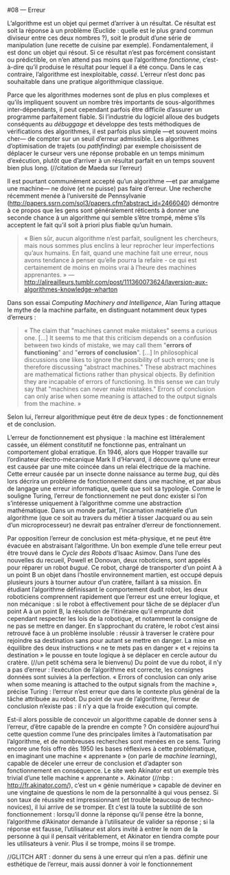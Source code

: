 #08 — Erreur

L’algorithme est un objet qui permet d’arriver à un résultat. Ce résultat est soit la réponse à un problème (Euclide : quelle est le plus grand commun diviseur entre ces deux nombres ?), soit le produit d’une série de manipulation (une recette de cuisine par exemple). Fondamentalement, il est donc un objet qui résout.
Si ce résultat n’est pas forcément consistant ou prédictible, on n’en attend pas moins que l’algorithme *fonctionne*, c’est-à-dire qu’il produise le résultat pour lequel il a été conçu. Dans le cas contraire, l’algorithme est inexploitable, *cassé*.
L’erreur n’est donc pas souhaitable dans une pratique algorithmique classique.

Parce que les algorithmes modernes sont de plus en plus complexes et qu’ils impliquent souvent un nombre très importants de sous-algorithmes inter-dépendants, il peut cependant parfois être difficile d’assurer un programme parfaitement fiable. Si l’industrie du logiciel alloue des budgets conséquents au *débuggage* et développe des tests méthodiques de vérifications des algorithmes, il est parfois plus simple —et souvent moins cher— de compter sur un seuil d’erreur admissible. Les algorithmes d’optimisation de trajets (ou *pathfinding*) par exemple choisissent de déplacer le curseur vers une réponse probable en un temps minimum d’exécution, plutôt que  d’arriver à un résultat parfait en un temps souvent bien plus long. 
(//citation de Maeda sur l’erreur)

Il est pourtant communément accepté qu’un algorithme —et par amalgame une machine— ne doive (et ne puisse) pas faire d’erreur. Une recherche récemment menée à l’université de Pennsylvanie (http://papers.ssrn.com/sol3/papers.cfm?abstract_id=2466040) démontre à ce propos que les gens sont généralement réticents à donner une seconde chance à un algorithme qui semble s’être trompé, même s’ils acceptent le fait qu’il soit à priori plus fiable qu’un humain.
> « Bien sûr, aucun algorithme n’est parfait, soulignent les chercheurs, mais nous sommes plus enclins à leur reprocher leur imperfections qu’aux humains. En fait, quand une machine fait une erreur, nous avons tendance à penser qu’elle pourra la refaire - ce qui est certainement de moins en moins vrai à l’heure des machines apprenantes. » —http://alireailleurs.tumblr.com/post/111360073624/laversion-aux-algorithmes-knowledge-wharton

Dans son essai *Computing Machinery and Intelligence*, Alan Turing attaque le mythe de la machine parfaite, en distinguant notamment deux types d’erreurs : 
> « The claim that "machines cannot make mistakes" seems a curious one. [...] It seems to me that this criticism depends on a confusion between two kinds of mistake, we may call them "**errors of functioning**" and "**errors of conclusion**".
> [...] In philosophical discussions one likes to ignore the possibility of such errors; one is therefore discussing "abstract machines." These abstract machines are mathematical fictions rather than physical objects. By definition they are incapable of errors of functioning. In this sense we can truly say that "machines can never make mistakes." Errors of conclusion can only arise when some meaning is attached to the output signals from the machine. »

Selon lui, l’erreur algorithmique peut être de deux types : de fonctionnement et de conclusion.

L’erreur de fonctionnement est physique : la machine est littéralement cassée, un élément constitutif ne fonctionne pas, entraînant un comportement global erratique. En 1946, alors que Hopper travaille sur l’ordinateur électro-mécanique Mark II d’Harvard, il découvre qu’une erreur est causée par une mite coincée dans un relai électrique de la machine. Cette erreur causée par un insecte donne naissance au terme *bug*, qui dès lors décrira un problème de fonctionnement dans une machine, et par abus de langage une erreur informatique, quelle que soit sa typologie.
Comme le souligne Turing, l’erreur de fonctionnement ne peut donc exister si l’on s’intéresse uniquement à l’algorithme comme une abstraction mathématique. Dans un monde parfait, l’incarnation matérielle d’un algorithme (que ce soit au travers du métier à tisser Jacquard ou au sein d’un microprocesseur) ne devrait pas entraîner d’erreur de fonctionnement.

Par opposition l’erreur de conclusion est méta-physique, et ne peut être évacuée en abstraisant l’algorithme. Un bon exemple d’une telle erreur peut être trouvé dans le *Cycle des Robots* d’Isaac Asimov. Dans l’une des nouvelles du recueil, Powell et Donovan, deux roboticiens, sont appelés pour réparer un robot *bugué*. Ce robot, chargé de transporter d’un point A à un point B un objet dans l’hostile environnement martien, est occupé depuis plusieurs jours à tourner autour d’un cratère, faillant à sa mission. En étudiant l’algorithme définissant le comportement dudit robot, les deux roboticiens comprennent rapidement que l’erreur est une erreur logique, et non mécanique : si le robot à effectivement pour tâche de se déplacer d’un point A à un point B, la résolution de l’itinéraire qu’il emprunte doit cependant respecter les lois de la robotique, et notamment la consigne de ne pas se mettre en danger. En s’approchant du cratère, le robot c’est ainsi retrouvé face à un problème insoluble : réussir à traverser le cratère pour rejoindre sa destination sans pour autant se mettre en danger. La mise en équilibre des deux instructions « ne te mets pas en danger » et « rejoins ta destination » le pousse en toute logique à se déplacer en cercle autour du cratère. (//un petit schéma sera le bienvenu)
Du point de vue du robot, il n’y a pas d’erreur : l’exécution de l’algorithme est correcte, les consignes données sont suivies à la perfection. « Errors of conclusion can only arise when some meaning is attached to the output signals from the machine », précise Turing : l’erreur n’est erreur que dans le contexte plus général de la tâche attribuée au robot. Du point de vue de l’algorithme, l’erreur de conclusion n’existe pas : il n’y a que la froide exécution qui compte.

Est-il alors possible de concevoir un algorithme capable de donner sens à l’erreur, d’être capable de la prendre en compte ? On considère aujourd’hui cette question comme l’une des principales limites à l’automatisation par l’algorithme, et de nombreuses recherches sont menées en ce sens. Turing encore une fois offre dès 1950 les bases réflexives à cette problématique, en imaginant une machine « apprenante » (on parle de *machine learning*), capable de déceler une erreur de conclusion et d’adapter son fonctionnement en conséquence. 
Le site web Akinator est un exemple très trivial d’une telle machine « apprenante ». Akinator (//nbp : http://fr.akinator.com/), c’est un « génie numérique » capable de deviner en une vingtaine de questions le nom de la personnalité à qui vous pensez. Si son taux de réussite est impressionnant (et trouble beaucoup de techno-novices), il lui arrive de se tromper. Et c’est là toute la subtilité de son fonctionnement : lorsqu’il donne la réponse qu’il pense être la bonne, l’algorithme d’Akinator demande à l’utilisateur de valider sa réponse ; si la réponse est fausse, l’utilisateur est alors invité à entrer le nom de la personne à qui il pensait véritablement, et Akinator en tiendra compte pour les utilisateurs à venir. Plus il se trompe, moins il se trompe.


//GLITCH ART : donner du sens à une erreur qui n’en a pas. définir une esthétique de l’erreur, mais aussi donner à voir le fonctionnement



